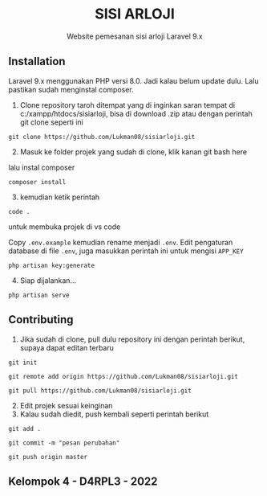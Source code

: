 <h1 align="center">
SISI ARLOJI
</h1>
<p align="center">Website pemesanan sisi arloji Laravel 9.x</p>

## Installation

Laravel 9.x menggunakan PHP versi 8.0. Jadi kalau belum update dulu. Lalu pastikan sudah menginstal composer.

1. Clone repository taroh ditempat yang di inginkan saran tempat di c:/xampp/htdocs/sisiarloji, bisa di download .zip atau dengan perintah git clone seperti ini

```
git clone https://github.com/Lukman08/sisiarloji.git
```

2. Masuk ke folder projek yang sudah di clone, klik kanan git bash here


lalu instal composer

```
composer install
```

3. kemudian ketik perintah 

```
code .
```
untuk membuka projek di vs code


Copy `.env.example` kemudian rename menjadi `.env`. Edit pengaturan database di file `.env`, juga masukkan perintah ini untuk mengisi `APP_KEY`

```
php artisan key:generate
```

<!-- 4. Migrasi tabelnya ke database dengan perintah

```
php artisan migrate --seed
```

Lalu masukkan perintah berikut untuk insert beberapa data ke database

```
php artisan db:seed
``` -->

4. Siap dijalankan...
```
php artisan serve
```

<!-- <p align="center">Apabila memerlukan database sqldump, file bernama prognet8.sql</p> -->

## Contributing

1. Jika sudah di clone, pull dulu repository ini dengan perintah berikut, supaya dapat editan terbaru

```
git init
```

```
git remote add origin https://github.com/Lukman08/sisiarloji.git
```

```
git pull https://github.com/Lukman08/sisiarloji.git
```

2. Edit projek sesuai keinginan
3. Kalau sudah diedit, push kembali seperti perintah berikut

```
git add .
```

```
git commit -m "pesan perubahan"
```

```
git push origin master
```


## Kelompok 4 - D4RPL3 - 2022

